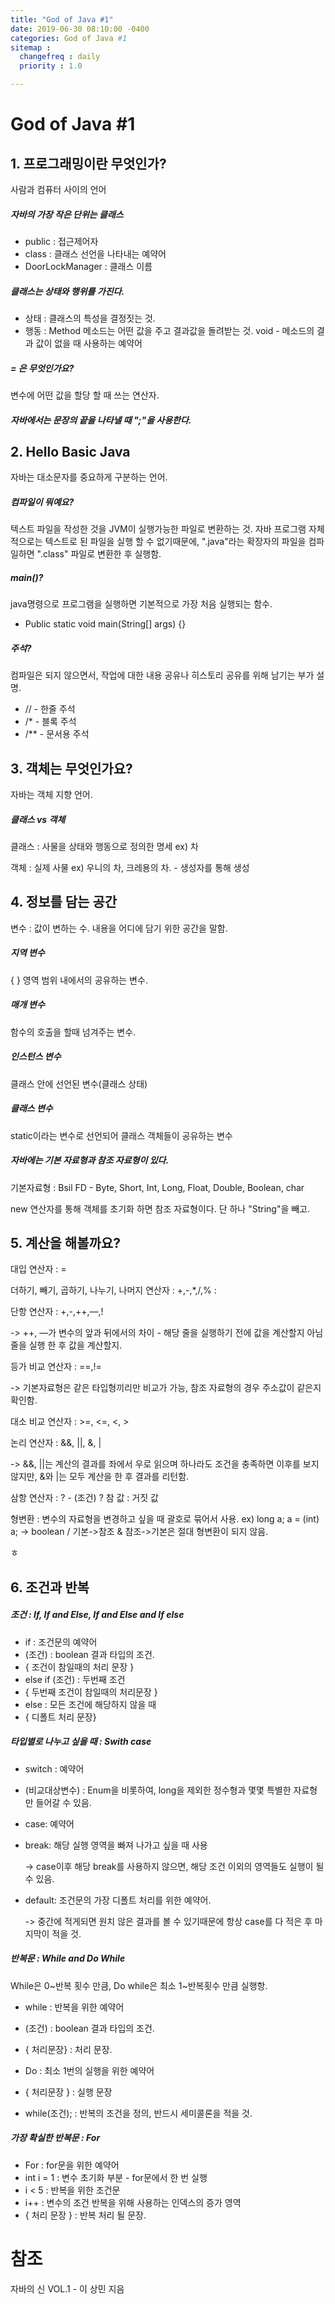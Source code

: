 ```yaml
---
title: "God of Java #1"
date: 2019-06-30 08:10:00 -0400
categories: God of Java #1
sitemap :
  changefreq : daily
  priority : 1.0

---
```


# God of Java #1

## 1. 프로그래밍이란 무엇인가?

사람과 컴퓨터 사이의 언어

##### 자바의 가장 작은 단위는 클래스

- public : 접근제어자
- class : 클래스 선언을 나타내는 예약어
- DoorLockManager : 클래스 이름

##### 클래스는 상태와 행위를 가진다.

- 상태 : 클래스의 특성을 결정짓는 것.
- 행동 : Method
  메소드는 어떤 값을 주고 결과값을 돌려받는 것.
  void - 메소드의 결과 값이 없을 때 사용하는 예약어

##### = 은 무엇인가요?

변수에 어떤 값을 할당 할 때 쓰는 연산자.

##### 자바에서는 문장의 끝을 나타낼 때 ";"을 사용한다.



## 2. Hello Basic Java

자바는 대소문자를 중요하게 구분하는 언어.

##### 컴파일이 뭐예요?

텍스트 파일을 작성한 것을 JVM이 실행가능한 파일로 변환하는 것. 자바 프로그램 자체적으로는 텍스트로 된 파일을 실행 할 수 없기때문에, ".java"라는 확장자의 파일을 컴파일하면 ".class" 파일로 변환한 후 실행함.

##### main()?

java명령으로 프로그램을 실행하면 기본적으로 가장 처음 실행되는 함수.

- Public static void main(String[] args) {}

##### 주석?

컴파일은 되지 않으면서, 작업에 대한 내용 공유나 히스토리 공유를 위해 남기는 부가 설명.

- // - 한줄 주석
- /* - 블록 주석
- /** - 문서용 주석



## 3. 객체는 무엇인가요?

자바는 객체 지향 언어.

##### 클래스 vs 객체

클래스 : 사물을 상태와 행동으로 정의한 명세 ex) 차

객체 : 실제 사물 ex) 우니의 차, 크레용의 차. - 생성자를 통해 생성



## 4. 정보를 담는 공간

변수 : 값이 변하는 수. 내용을 어디에 담기 위한 공간을 말함.

##### 지역 변수

{ } 영역 범위 내에서의 공유하는 변수.

##### 매개 변수

함수의 호출을 할때 넘겨주는 변수.

##### 인스턴스 변수

클래스 안에 선언된 변수(클래스 상태)

##### 클래스 변수

static이라는 변수로 선언되어 클래스 객체들이 공유하는 변수

##### 자바에는 기본 자료형과 참조 자료형이 있다.

기본자료형 : Bsil FD - Byte, Short, Int, Long, Float, Double, Boolean, char

new 연산자를 통해 객체를 초기화 하면 참조 자료형이다. 단 하나 "String"을 빼고.



## 5. 계산을 해볼까요?

대입 연산자 : = 

더하기, 빼기, 곱하기, 나누기, 나머지 연산자 : +,-,*,/,% : 

단항 연산자 : +,-,++,—,! 

-> ++, —가 변수의 앞과 뒤에서의 차이 - 해당 줄을 실행하기 전에 값을 계산할지 아님 줄을 실행 한 후 값을 계산할지.

등가 비교 연산자 : ==,!=

-> 기본자료형은 같은 타입형끼리만 비교가 가능, 참조 자료형의 경우 주소값이 같은지 확인함.

대소 비교 연산자 : >=, <=, <, >

논리 연산자 : &&, ||, &, |

-> &&, ||는 계산의 결과를 좌에서 우로 읽으며 하나라도 조건을 충족하면 이후를 보지 않지만, &와 |는 모두 계산을 한 후 결과를 리턴함. 

삼항 연산자 : ? - (조건) ? 참 값 : 거짓 값

형변환 : 변수의 자료형을 변경하고 싶을 때 괄호로 묶어서 사용. ex) long a; a = (int) a;
-> boolean / 기본->참조 & 참조->기본은 절대 형변환이 되지 않음.

ㅎ



## 6. 조건과 반복

##### 조건 : If, If and Else, If and Else and If else 

- if : 조건문의 예약어
- (조건) : boolean 결과 타입의 조건.
- { 조건이 참일때의 처리 문장 } 
- else if (조건) : 두번째 조건
- { 두번째 조건이 참일때의 처리문장 }
- else : 모든 조건에 해당하지 않을 때
- { 디폴트 처리 문장}

##### 타입별로 나누고 싶을 때 : Swith case

- switch : 예약어

- (비교대상변수) : Enum을 비롯하여, long을 제외한 정수형과 몇몇 특별한 자료형만 들어갈 수 있음. 

- case: 예약어

- break: 해당 실행 영역을 빠져 나가고 싶을 때 사용

  -> case이후 해당 break를 사용하지 않으면, 해당 조건 이외의 영역들도 실행이 될 수 있음.

- default: 조건문의 가장 디폴트 처리를 위한 예약어.

  -> 중간에 적게되면 원치 않은 결과를 볼 수 있기때문에 항상 case를 다 적은 후 마지막이 적을 것.

##### 반복문 : While and Do While

While은 0~반복 횟수 만큼, Do while은 최소 1~반복횟수 만큼 실행항.

- while : 반복을 위한 예약어
- (조건) : boolean 결과 타입의 조건.
- { 처리문장} : 처리 문장.



- Do : 최소 1번의 실행을 위한 예약어
- { 처리문장 } : 실행 문장
- while(조건); : 반복의 조건을 정의, 반드시 세미콜론을 적을 것.



##### 가장 확실한 반복문 : For

- For : for문을 위한 예약어
- int i = 1 : 변수 초기화 부분 - for문에서 한 번 실행
- i < 5 : 반복을 위한 조건문
- i++ : 변수의 조건 반복을 위해 사용하는 인덱스의 증가 영역
- { 처리 문장 } : 반복 처리 될 문장.





  



# 참조

자바의 신 VOL.1 - 이 상민 지음